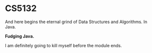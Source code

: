 # CS5132
And here begins the eternal grind of Data Structures and Algorithms. In Java.

**Fudging Java.**

I am definitely going to kill myself before the module ends.
